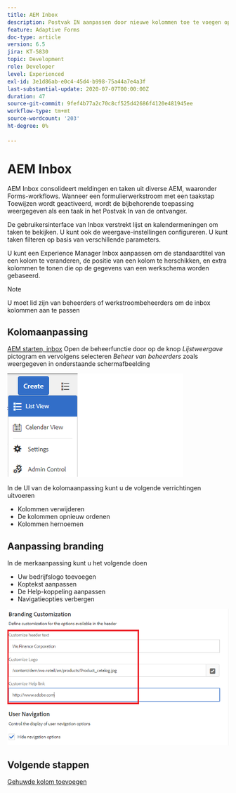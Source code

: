 ```yaml
---
title: AEM Inbox
description: Postvak IN aanpassen door nieuwe kolommen toe te voegen op basis van workflowgegevens
feature: Adaptive Forms
doc-type: article
version: 6.5
jira: KT-5830
topic: Development
role: Developer
level: Experienced
exl-id: 3e1d86ab-e0c4-45d4-b998-75a44a7e4a3f
last-substantial-update: 2020-07-07T00:00:00Z
duration: 47
source-git-commit: 9fef4b77a2c70c8cf525d42686f4120e481945ee
workflow-type: tm+mt
source-wordcount: '203'
ht-degree: 0%

---
```


# AEM Inbox

AEM Inbox consolideert meldingen en taken uit diverse AEM, waaronder Forms-workflows. Wanneer een formulierwerkstroom met een taakstap Toewijzen wordt geactiveerd, wordt de bijbehorende toepassing weergegeven als een taak in het Postvak In van de ontvanger.

De gebruikersinterface van Inbox verstrekt lijst en kalendermeningen om taken te bekijken. U kunt ook de weergave-instellingen configureren. U kunt taken filteren op basis van verschillende parameters.

U kunt een Experience Manager Inbox aanpassen om de standaardtitel van een kolom te veranderen, de positie van een kolom te herschikken, en extra kolommen te tonen die op de gegevens van een werkschema worden gebaseerd.

>[!NOTE]
>
>U moet lid zijn van beheerders of werkstroombeheerders om de inbox kolommen aan te passen

## Kolomaanpassing

[AEM starten, inbox](http://localhost:4502/aem/inbox)
Open de beheerfunctie door op de knop _Lijstweergave_ pictogram en vervolgens selecteren _Beheer van beheerders_ zoals weergegeven in onderstaande schermafbeelding

![beheer](assets/open-customization.png)

In de UI van de kolomaanpassing kunt u de volgende verrichtingen uitvoeren

* Kolommen verwijderen
* De kolommen opnieuw ordenen
* Kolommen hernoemen

## Aanpassing branding

In de merkaanpassing kunt u het volgende doen

* Uw bedrijfslogo toevoegen
* Koptekst aanpassen
* De Help-koppeling aanpassen
* Navigatieopties verbergen

![inbox-branding](assets/branding-customization.PNG)

## Volgende stappen

[Gehuwde kolom toevoegen](./add-married-column.md)

